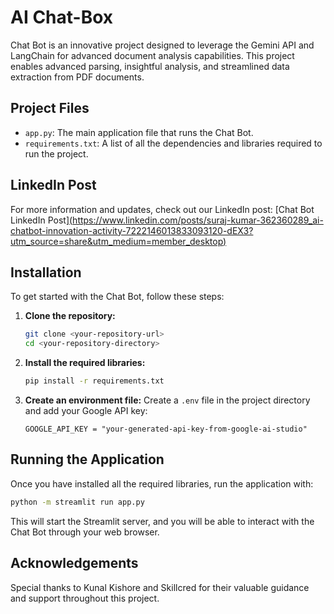 # AI Chat-Box

Chat Bot is an innovative project designed to leverage the Gemini API and LangChain for advanced document analysis capabilities. This project enables advanced parsing, insightful analysis, and streamlined data extraction from PDF documents.

## Project Files

- `app.py`: The main application file that runs the Chat Bot.
- `requirements.txt`: A list of all the dependencies and libraries required to run the project.

## LinkedIn Post

For more information and updates, check out our LinkedIn post: [Chat Bot LinkedIn Post][(https://www.linkedin.com/posts/suraj-kumar-362360289_ai-chatbot-innovation-activity-7222146013833093120-dEX3?utm_source=share&utm_medium=member_desktop)](https://www.linkedin.com/posts/madhav-gupta-125b6b31b_generativeai-innovation-aichatbot-activity-7222528504813228033-0VbH?utm_source=share&utm_medium=member_desktop)

## Installation

To get started with the Chat Bot, follow these steps:

1. **Clone the repository:**
    ```bash
    git clone <your-repository-url>
    cd <your-repository-directory>
    ```

2. **Install the required libraries:**
    ```bash
    pip install -r requirements.txt
    ```

3. **Create an environment file:**
    Create a `.env` file in the project directory and add your Google API key:
    ```plaintext
    GOOGLE_API_KEY = "your-generated-api-key-from-google-ai-studio"
    ```

## Running the Application

Once you have installed all the required libraries, run the application with:
```bash
python -m streamlit run app.py
```
This will start the Streamlit server, and you will be able to interact with the Chat Bot through your web browser.

## Acknowledgements

Special thanks to Kunal Kishore and Skillcred for their valuable guidance and support throughout this project.
